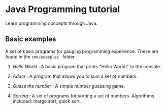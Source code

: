 # Java Programming tutorial
Learn programming concepts through Java.

## Basic examples
A set of basic programs for gauging programming experience.
These are found in the ```cmd/examples ``` folder.

1. _Hello World_ : A basic program that prints "Hello World!" to the console.

2. _Adder_ : A program that allows you to sum a set of numbers.

3. _Guess the number_ : A simple number guessing game.

4. _Sorting_ : A set of programs for sorting a set of numbers. Algorithms included: merge sort, quick sort.

